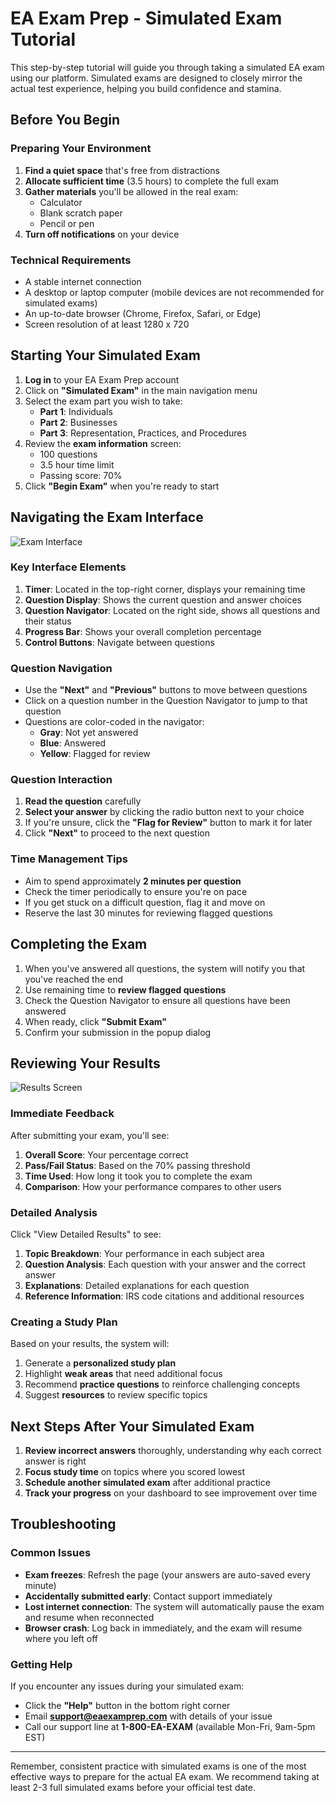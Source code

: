 # EA Exam Prep - Simulated Exam Tutorial

This step-by-step tutorial will guide you through taking a simulated EA exam using our platform. Simulated exams are designed to closely mirror the actual test experience, helping you build confidence and stamina.

## Before You Begin

### Preparing Your Environment

1. **Find a quiet space** that's free from distractions
2. **Allocate sufficient time** (3.5 hours) to complete the full exam
3. **Gather materials** you'll be allowed in the real exam:
   - Calculator
   - Blank scratch paper
   - Pencil or pen
4. **Turn off notifications** on your device

### Technical Requirements

- A stable internet connection
- A desktop or laptop computer (mobile devices are not recommended for simulated exams)
- An up-to-date browser (Chrome, Firefox, Safari, or Edge)
- Screen resolution of at least 1280 x 720

## Starting Your Simulated Exam

1. **Log in** to your EA Exam Prep account
2. Click on **"Simulated Exam"** in the main navigation menu
3. Select the exam part you wish to take:
   - **Part 1**: Individuals
   - **Part 2**: Businesses
   - **Part 3**: Representation, Practices, and Procedures
4. Review the **exam information** screen:
   - 100 questions
   - 3.5 hour time limit
   - Passing score: 70%
5. Click **"Begin Exam"** when you're ready to start

## Navigating the Exam Interface

![Exam Interface](https://via.placeholder.com/800x400?text=Exam+Interface)

### Key Interface Elements

1. **Timer**: Located in the top-right corner, displays your remaining time
2. **Question Display**: Shows the current question and answer choices
3. **Question Navigator**: Located on the right side, shows all questions and their status
4. **Progress Bar**: Shows your overall completion percentage
5. **Control Buttons**: Navigate between questions

### Question Navigation

- Use the **"Next"** and **"Previous"** buttons to move between questions
- Click on a question number in the Question Navigator to jump to that question
- Questions are color-coded in the navigator:
  - **Gray**: Not yet answered
  - **Blue**: Answered
  - **Yellow**: Flagged for review

### Question Interaction

1. **Read the question** carefully
2. **Select your answer** by clicking the radio button next to your choice
3. If you're unsure, click the **"Flag for Review"** button to mark it for later
4. Click **"Next"** to proceed to the next question

### Time Management Tips

- Aim to spend approximately **2 minutes per question**
- Check the timer periodically to ensure you're on pace
- If you get stuck on a difficult question, flag it and move on
- Reserve the last 30 minutes for reviewing flagged questions

## Completing the Exam

1. When you've answered all questions, the system will notify you that you've reached the end
2. Use remaining time to **review flagged questions**
3. Check the Question Navigator to ensure all questions have been answered
4. When ready, click **"Submit Exam"**
5. Confirm your submission in the popup dialog

## Reviewing Your Results

![Results Screen](https://via.placeholder.com/800x400?text=Results+Screen)

### Immediate Feedback

After submitting your exam, you'll see:

1. **Overall Score**: Your percentage correct
2. **Pass/Fail Status**: Based on the 70% passing threshold
3. **Time Used**: How long it took you to complete the exam
4. **Comparison**: How your performance compares to other users

### Detailed Analysis

Click "View Detailed Results" to see:

1. **Topic Breakdown**: Your performance in each subject area
2. **Question Analysis**: Each question with your answer and the correct answer
3. **Explanations**: Detailed explanations for each question
4. **Reference Information**: IRS code citations and additional resources

### Creating a Study Plan

Based on your results, the system will:

1. Generate a **personalized study plan**
2. Highlight **weak areas** that need additional focus
3. Recommend **practice questions** to reinforce challenging concepts
4. Suggest **resources** to review specific topics

## Next Steps After Your Simulated Exam

1. **Review incorrect answers** thoroughly, understanding why each correct answer is right
2. **Focus study time** on topics where you scored lowest
3. **Schedule another simulated exam** after additional practice
4. **Track your progress** on your dashboard to see improvement over time

## Troubleshooting

### Common Issues

- **Exam freezes**: Refresh the page (your answers are auto-saved every minute)
- **Accidentally submitted early**: Contact support immediately
- **Lost internet connection**: The system will automatically pause the exam and resume when reconnected
- **Browser crash**: Log back in immediately, and the exam will resume where you left off

### Getting Help

If you encounter any issues during your simulated exam:

- Click the **"Help"** button in the bottom right corner
- Email **support@eaexamprep.com** with details of your issue
- Call our support line at **1-800-EA-EXAM** (available Mon-Fri, 9am-5pm EST)

---

Remember, consistent practice with simulated exams is one of the most effective ways to prepare for the actual EA exam. We recommend taking at least 2-3 full simulated exams before your official test date. 